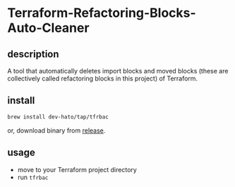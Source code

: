 # Terraform-Refactoring-Blocks-Auto-Cleaner

## description

A tool that automatically deletes import blocks and moved blocks (these are collectively called refactoring blocks in this project) of Terraform.

## install

```bash
brew install dev-hato/tap/tfrbac
```

or, download binary from [release](https://github.com/dev-hato/tfrbac/releases/latest).

## usage

- move to your Terraform project directory
- run `tfrbac`
